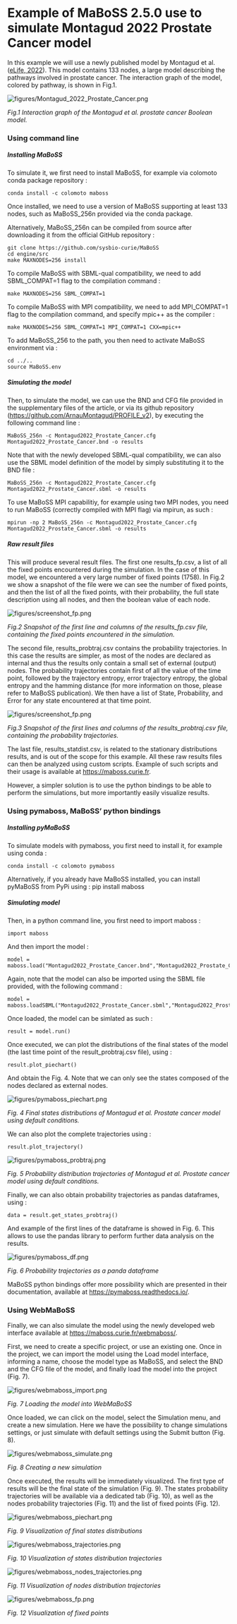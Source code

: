 # Example of MaBoSS 2.5.0 use to simulate Montagud 2022 Prostate Cancer model

In this example we will use a newly published model by Montagud et al. ([eLife, 2022](https://elifesciences.org/articles/72626)).  This model contains 133 nodes, a large model describing the pathways involved in prostate cancer. The interaction graph of the model, colored by pathway, is shown in Fig.1.

![figures/Montagud_2022_Prostate_Cancer.png](figures/Montagud2022_Prostate_Cancer.png)

*Fig.1 Interaction graph of the Montagud et al. prostate cancer Boolean model.*


### Using command line


##### Installing MaBoSS
To simulate it, we first need to install MaBoSS, for example via colomoto conda package repository : 

    conda install -c colomoto maboss

Once installed, we need to use a version of MaBoSS supporting at least 133 nodes, such as MaBoSS_256n provided via the conda package. 

Alternatively, MaBoSS_256n can be compiled from source after downloading it from the official GitHub repository : 

    git clone https://github.com/sysbio-curie/MaBoSS
    cd engine/src
    make MAXNODES=256 install


To compile MaBoSS with SBML-qual compatibility, we need to add SBML_COMPAT=1 flag to the compilation command : 

    make MAXNODES=256 SBML_COMPAT=1

To compile MaBoSS with MPI compatibility, we need to add MPI_COMPAT=1 flag to the compilation command, and specify mpic++ as the compiler : 

    make MAXNODES=256 SBML_COMPAT=1 MPI_COMPAT=1 CXX=mpic++

To add MaBoSS_256 to the path, you then need to activate MaBoSS environment via :

    cd ../..
    source MaBoSS.env


##### Simulating the model
Then, to simulate the model, we can use the BND and CFG file provided in the supplementary files of the article, or via its github repository (https://github.com/ArnauMontagud/PROFILE_v2), by executing the following command line : 

    MaBoSS_256n -c Montagud2022_Prostate_Cancer.cfg Montagud2022_Prostate_Cancer.bnd -o results

Note that with the newly developed SBML-qual compatibility, we can also use the SBML model definition of the model by simply substituting it to the BND file : 

    MaBoSS_256n -c Montagud2022_Prostate_Cancer.cfg Montagud2022_Prostate_Cancer.sbml -o results

To use MaBoSS MPI capabilitiy, for example using two MPI nodes, you need to run MaBoSS (correctly compiled with MPI flag) via mpirun, as such : 

    mpirun -np 2 MaBoSS_256n -c Montagud2022_Prostate_Cancer.cfg Montagud2022_Prostate_Cancer.sbml -o results


##### Raw result files

This will produce several result files. The first one results_fp.csv, a list of all the fixed points encountered during the simulation. In the case of this model, we encountered a very large number of fixed points (1758). In Fig.2 we show a snapshot of the file were we can see the number of fixed points, and then the list of all the fixed points, with their probability, the full state description using all nodes, and then the boolean value of each node. 

![figures/screenshot_fp.png](figures/screenshot_fp.png)

*Fig.2 Snapshot of the first line and columns of the results_fp.csv file, containing the fixed points encountered in the simulation.*

The second file, results_probtraj.csv contains the probability trajectories. In this case the results are simpler, as most of the nodes are declared as internal and thus the results only contain a small set of external (output) nodes. The probability trajectories contain first of all the value of the time point, followed by the trajectory entropy, error trajectory entropy, the global entropy and the hamming distance (for more information on those, please refer to MaBoSS publication). We then have a list of State, Probability, and Error for any state encountered at that time point. 

![figures/screenshot_fp.png](figures/screenshot_probtraj.png)

*Fig.3 Snapshot of the first lines and columns of the results_probtraj.csv file, containing the probability trajectories.*

The last file, results_statdist.csv, is related to the stationary distributions results, and is out of the scope for this example. All these raw results files can then be analyzed using custom scripts. Example of such scripts and their usage is available at https://maboss.curie.fr.

However, a simpler solution is to use the python bindings to be able to perform the simulations, but more importantly easily visualize results. 

### Using pymaboss, MaBoSS’ python bindings

##### Installing pyMaBoSS
To simulate models with pymaboss, you first need to install it, for example using conda : 

    conda install -c colomoto pymaboss

Alternatively, if you already have MaBoSS installed, you can install pyMaBoSS from PyPi using :
    pip install maboss


##### Simulating model
Then, in a python command line, you first need to import maboss : 

    import maboss

And then import the model : 

    model = maboss.load("Montagud2022_Prostate_Cancer.bnd","Montagud2022_Prostate_Cancer.cfg")

Again, note that the model can also be imported using the SBML file provided, with the following command : 

    model = maboss.loadSBML("Montagud2022_Prostate_Cancer.sbml","Montagud2022_Prostate_Cancer.cfg")

Once loaded, the model can be simlated as such : 

    result = model.run()

Once executed, we can plot the distributions of the final states of the model (the last time point of the result_probtraj.csv file), using : 

    result.plot_piechart()

And obtain the Fig. 4. Note that we can only see the states composed of the nodes declared as external nodes. 

![figures/pymaboss_piechart.png](figures/pymaboss_piechart.png)

*Fig. 4 Final states distributions of Montagud et al. Prostate cancer model using default conditions.*

We can also plot the complete trajectories using :

    result.plot_trajectory()

![figures/pymaboss_probtraj.png](figures/pymaboss_probtraj.png)

*Fig. 5 Probability distribution trajectories of Montagud et al. Prostate cancer model using default conditions.*


Finally, we can also obtain probability trajectories as pandas dataframes, using : 


    data = result.get_states_probtraj()


And example of the first lines of the dataframe is showed in Fig. 6. This allows to use the pandas library to perform further data analysis on the results.

![figures/pymaboss_df.png](figures/pymaboss_df.png)

*Fig. 6 Probability trajectories as a panda dataframe*

MaBoSS python bindings offer more possibility which are presented in their documentation, available at https://pymaboss.readthedocs.io/.


### Using WebMaBoSS

Finally, we can also simulate the model using the newly developed web interface available at https://maboss.curie.fr/webmaboss/.

First, we need to create a specific project, or use an existing one. Once in the project, we can import the model using the Load model interface, informing a name, choose the model type as MaBoSS, and select the BND and the CFG file of the model, and finally load the model into the project (Fig. 7). 

![figures/webmaboss_import.png](figures/webmaboss_import.png)

*Fig. 7 Loading the model into WebMaBoSS*

Once loaded, we can click on the model, select the Simulation menu, and create a new simulation. Here we have the possibility to change simulations settings, or just simulate with default settings using the Submit button (Fig. 8). 




![figures/webmaboss_simulate.png](figures/webmaboss_simulate.png)

*Fig. 8 Creating a new simulation*

Once executed, the results will be immediately visualized. The first type of results will be the final state of the simulation (Fig. 9). The states probability trajectories will be available via a dedicated tab (Fig. 10), as well as the nodes probability trajectories (Fig. 11) and the list of fixed points (Fig. 12). 

![figures/webmaboss_piechart.png](figures/webmaboss_piechart.png)

*Fig. 9 Visualization of final states distributions*

![figures/webmaboss_trajectories.png](figures/webmaboss_trajectories.png)

*Fig. 10 Visualization of states distribution trajectories*

![figures/webmaboss_nodes_trajectories.png](figures/webmaboss_nodes_trajectories.png)

*Fig. 11 Visualization of nodes distribution trajectories*

![figures/webmaboss_fp.png](figures/webmaboss_fp.png)

*Fig. 12 Visualization of fixed points*